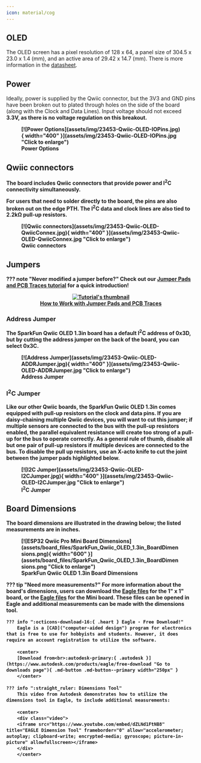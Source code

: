 ```yaml
---
icon: material/cog
---
```



## OLED 

The OLED screen has a pixel resolution of 128 x 64, a panel size of 304.5 x 23.0 x 1.4 (mm), and an active area of 29.42 x 14.7 (mm). There is more information in the [datasheet](assets/board_files/1.3inch-SH1106-OLED_Datasheet.pdf).

<!--
<figure markdown>
[![OLED Screen](assets/img/22043-SparkFun-XBee-Explorer-USB-C-BuckConverter.jpg){ width="400" }](assets/img/22043-SparkFun-XBee-Explorer-USB-C-BuckConverter.jpg "Click to enlarge")
<figcaption markdown>OLED Screen</figcaption>
</figure>
-->

## Power

Ideally, power is supplied by the Qwiic connector, but the 3V3 and GND pins have been broken out to plated through holes on the side of the board (along with the Clock and Data Lines). Input voltage should not exceed <b>3.3V</v>, as there is no voltage regulation on this breakout. 



<figure markdown>
[![Power Options](assets/img/23453-Qwiic-OLED-IOPins.jpg){ width="400" }](assets/img/23453-Qwiic-OLED-IOPins.jpg "Click to enlarge")
<figcaption markdown>Power Options</figcaption>
</figure>



## Qwiic connectors

The board includes Qwiic connectors that provide power and I<sup>2</sup>C connectivity simultaneously.

For users that need to solder directly to the board, the pins are also broken out on the edge PTH. The I<sup>2</sup>C data and clock lines are also tied to 2.2kΩ pull-up resistors.


<figure markdown>
[![Qwiic connectors](assets/img/23453-Qwiic-OLED-QwiicConnex.jpg){ width="400" }](assets/img/23453-Qwiic-OLED-QwiicConnex.jpg "Click to enlarge")
<figcaption markdown>Qwiic connectors</figcaption>
</figure>


## Jumpers

??? note "Never modified a jumper before?"
	Check out our <a href="https://learn.sparkfun.com/tutorials/664">Jumper Pads and PCB Traces tutorial</a> for a quick introduction!
	<p align="center">
		<a href="https://learn.sparkfun.com/tutorials/664">
		<img src="https://cdn.sparkfun.com/c/264-148/assets/learn_tutorials/6/6/4/PCB_TraceCutLumenati.jpg" alt="Tutorial's thumbnail"><br>
        How to Work with Jumper Pads and PCB Traces</a>
	</p>


### Address Jumper

The SparkFun Qwiic OLED 1.3in board has a default I<sup>2</sup>C address of 0x3D, but by cutting the address jumper on the back of the board, you can select 0x3C. 

<figure markdown>
[![Address Jumper](assets/img/23453-Qwiic-OLED-ADDRJumper.jpg){ width="400" }](assets/img/23453-Qwiic-OLED-ADDRJumper.jpg "Click to enlarge")
<figcaption markdown>Address Jumper</figcaption>
</figure>

### I<sup>2</sup>C Jumper


Like our other Qwiic boards, the SparkFun Qwiic OLED 1.3in comes equipped with pull-up resistors on the clock and data pins. If you are daisy-chaining multiple Qwiic devices, you will want to cut this jumper; if multiple sensors are connected to the bus with the pull-up resistors enabled, the parallel equivalent resistance will create too strong of a pull-up for the bus to operate correctly. As a general rule of thumb, disable all but one pair of pull-up resistors if multiple devices are connected to the bus. To disable the pull up resistors, use an X-acto knife to cut the joint between the jumper pads highlighted below.


<figure markdown>
[![I2C Jumper](assets/img/23453-Qwiic-OLED-I2CJumper.jpg){ width="400" }](assets/img/23453-Qwiic-OLED-I2CJumper.jpg "Click to enlarge")
<figcaption markdown>I<sup>2</sup>C Jumper</figcaption>
</figure>


## Board Dimensions

The board dimensions are illustrated in the drawing below; the listed measurements are in inches.


<figure markdown>
[![ESP32 Qwiic Pro Mini Board Dimensions](assets/board_files/SparkFun_Qwiic_OLED_1.3in_BoardDimensions.png){ width="600" }](assets/board_files/SparkFun_Qwiic_OLED_1.3in_BoardDimensions.png "Click to enlarge")
<figcaption markdown>SparkFun Qwiic OLED 1.3in Board Dimensions</figcaption>
</figure>


??? tip "Need more measurements?"
	For more information about the board's dimensions, users can download the [Eagle files](assets/board_files/Qwiic_OLED_1.3in.zip) for the 1" x 1" board, or the [Eagle files](assets/board_files/Qwiic_OLED_1.3in.zip) for the Mini board. These files can be opened in Eagle and additional measurements can be made with the dimensions tool.

	??? info ":octicons-download-16:{ .heart } Eagle - Free Download!"
		Eagle is a [CAD]("computer-aided design") program for electronics that is free to use for hobbyists and students. However, it does require an account registration to utilize the software.

		<center>
		[Download from<br>:autodesk-primary:{ .autodesk }](https://www.autodesk.com/products/eagle/free-download "Go to downloads page"){ .md-button .md-button--primary width="250px" }
		</center>
	
	??? info ":straight_ruler: Dimensions Tool"
		This video from Autodesk demonstrates how to utilize the dimensions tool in Eagle, to include additional measurements:

		<center>
		<div class="video">
		<iframe src="https://www.youtube.com/embed/dZLNd1FtNB8" title="EAGLE Dimension Tool" frameborder="0" allow="accelerometer; autoplay; clipboard-write; encrypted-media; gyroscope; picture-in-picture" allowfullscreen></iframe>
		</div>
		</center>

